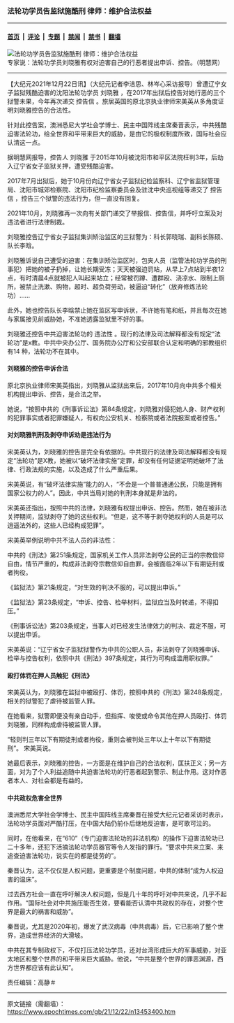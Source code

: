 ### 法轮功学员告监狱施酷刑 律师：维护合法权益

---

#### [首页](../../../..?n13453400) &nbsp;|&nbsp; [评论](../../../../../epoch-comment?n13453400) &nbsp;|&nbsp; [专题](../../../../../epoch-special?n13453400) &nbsp;|&nbsp; [禁闻](../../../../../epoch-news?n13453400) &nbsp;|&nbsp; [禁书](../../../../../books?n13453400) &nbsp;|&nbsp; [翻墙](https://github.com/gfw-breaker/nogfw/blob/master/README.md?n13453400)


<div><img alt="法轮功学员告监狱施酷刑 律师：维护合法权益" class="attachment-djy_600_400 size-djy_600_400 wp-post-image" src="https://i.epochtimes.com/assets/uploads/2021/12/id13455850-08151-600x400.jpg"/>
<div class="caption">
 专家说：法轮功学员刘晓雅有权对迫害自己的行恶者提出申诉、控告。（明慧网）
</div></div><hr/><div class="post_content" id="artbody" itemprop="articleBody">
 <!-- article content begin -->
 <p>
  【大纪元2021年12月22日讯】（大纪元记者李洁思、林岑心采访报导）曾遭辽宁女子监狱残酷迫害的沈阳法轮功学员
  <ok href="https://www.epochtimes.com/gb/tag/%E5%88%98%E6%99%93%E9%9B%85.html">
   刘晓雅
  </ok>
  ，在2017年出狱后控告对她行恶的三个狱警未果，今年再次递交
  <ok href="https://www.epochtimes.com/gb/tag/%E6%8E%A7%E5%91%8A%E4%BF%A1.html">
   控告信
  </ok>
  。旅居英国的原北京执业律师宋美英从多角度证明刘晓雅控告的合法性。
 </p>
 <p>
  针对此控告案，澳洲悉尼大学社会学博士、民主中国阵线主席秦晋表示，中共残酷迫害法轮功，给全世界和平带来巨大的威胁，是由它的极权制度所致，国际社会应认清这一点。
 </p>
 <p>
  据明慧网报导，控告人
  <ok href="https://www.epochtimes.com/gb/tag/%E5%88%98%E6%99%93%E9%9B%85.html">
   刘晓雅
  </ok>
  于2015年10月被沈阳市和平区法院枉判3年，后劫入辽宁省女子监狱关押，遭受残酷迫害。
 </p>
 <p>
  2017年7月出狱后，她于10月份向辽宁省女子监狱纪检监察科、辽宁省监狱管理局、沈阳市城郊检察院、沈阳市纪检监察委员会及驻沈中央巡视组等递交了
  <ok href="https://www.epochtimes.com/gb/tag/%E6%8E%A7%E5%91%8A%E4%BF%A1.html">
   控告信
  </ok>
  ，控告三个狱警的违法行为，但一直没有回复。
 </p>
 <p>
  2021年10月，刘晓雅再一次向有关部门递交了举报信、控告信，并呼吁立案及对违法者进行法律制裁。
 </p>
 <p>
  刘晓雅控告辽宁省女子监狱集训矫治监区的三狱警为：科长郭晓瑞、副科长陈硕、队长李晗。
 </p>
 <p>
  刘晓雅诉说自己遭受的迫害：在集训矫治监区时，包夹人员（监管法轮功学员的刑事犯）把她的被子扔掉，让她长期受冻；天天被强迫罚站，从早上7点站到半夜12点，有时清晨4点就被犯人叫起来站立；经常被罚蹲、遭群殴、浇凉水、限制上厕所，被禁止洗漱、购物，超时、超负荷劳动，被逼迫“转化”（放弃修炼法轮功）……
 </p>
 <p>
  此外，她也控告队长李晗禁止她在监区写申诉状，不许她有笔和纸，并且每次在她与家属接见前威胁她，不准她透露监狱里不好的事。
 </p>
 <p>
  刘晓雅还控告中共迫害法轮功的
  <ok href="https://www.epochtimes.com/gb/tag/%E8%BF%9D%E6%B3%95%E6%80%A7.html">
   违法性
  </ok>
  。现行的法律及司法解释都没有规定“法轮功”是x教。中共中央办公厅、国务院办公厅和公安部联合认定和明确的邪教组织有14 种，法轮功不在其中。
 </p>
 <h4>
  刘晓雅的控告申诉合法
 </h4>
 <p>
  原北京执业律师宋美英指出，刘晓雅从监狱出来后，2017年10月向中共多个相关机构提出申诉、控告，是合法之举。
 </p>
 <p>
  她说，“按照中共的《刑事诉讼法》第84条规定，刘晓雅对侵犯她人身、财产权利的犯罪事实或者犯罪嫌疑人，有权向公安机关、检察院或者法院报案或者控告。”
 </p>
 <h4>
  对刘晓雅判刑及剥夺申诉劝是违法行为
 </h4>
 <p>
  宋美英认为，刘晓雅的控告是完全有依据的。中共现行的法律及司法解释都没有规定“法轮功”是X教，她被以“破坏法律实施”定罪，却没有任何证据证明她破坏了法律、行政法规的实施，以及造成了什么严重后果。
 </p>
 <p>
  宋美英说，有“破坏法律实施”能力的人，“不会是一个普普通通公民，只能是拥有国家公权力的人”。因此，中共当局对她的判刑本身就是非法的。
 </p>
 <p>
  宋美英还指出，按照中共的法律，刘晓雅有权提出申诉、控告。然而，她在被非法关押期间，监狱剥夺了她的这些权利。“但是，这不等于剥夺她权利的人员是可以逍遥法外的，这些人已经构成犯罪”。
 </p>
 <p>
  宋美英举例说明中共不法人员的非法性：
 </p>
 <p>
  中共的《刑法》第251条规定，国家机关工作人员非法剥夺公民的正当的宗教信仰自由，情节严重的，构成非法剥夺宗教信仰自由罪，会被面临2年以下有期徒刑或者拘役。
 </p>
 <p>
  《监狱法》第21条规定，“对生效的判决不服的，可以提出申诉。”
 </p>
 <p>
  《监狱法》第23条规定，“申诉、控告、检举材料，监狱应当及时转递，不得扣压。”
 </p>
 <p>
  《刑事诉讼法》第203条规定，当事人对已经发生法律效力的判决、裁定不服，可以提出申诉。
 </p>
 <p>
  宋美英说：“辽宁省女子监狱狱警作为中共的公职人员，非法剥夺了刘晓雅申诉、检举与控告权利，依照中共《刑法》397条规定，其行为可构成滥用职权罪。”
 </p>
 <h4>
  殴打体罚在押人员触犯《刑法》
 </h4>
 <p>
  宋美英认为，刘晓雅在监狱中被殴打、体罚，按照中共的《刑法》第248条规定，相关的狱警犯了虐待被监管人罪。
 </p>
 <p>
  在她看来，狱警即便没有亲自动手，但指挥、唆使或命令其他在押人员殴打、体罚刘晓雅，同样构成虐待被监管人罪。
 </p>
 <p>
  “轻则判三年以下有期徒刑或者拘役，重则会被判处三年以上十年以下有期徒刑”。 宋美英说。
 </p>
 <p>
  她最后表示，刘晓雅的控告，一方面是在维护自己的合法权利，匡扶正义；另一方面，对为了个人利益追随中共迫害法轮功的行恶者起到警示、制止作用。这对作恶者本人、对社会都是有益的。
 </p>
 <h4>
  中共政权危害全世界
 </h4>
 <p>
  澳洲悉尼大学社会学博士、民主中国阵线主席秦晋在接受大纪元记者采访时表示，法轮功学员面对严酷打压，在中国大陆仍前仆后继地反迫害，是可歌可泣的。
 </p>
 <p>
  同时，在他看来，在“610”（专门迫害法轮功的非法机构）的操作下迫害法轮功已二十多年，还犯下活摘法轮功学员器官等令人发指的罪行。“要求中共来立案、来追查迫害法轮功，说实在的都是徒劳的”。
 </p>
 <p>
  秦晋认为，这不仅仅是人权问题，更重要是个制度问题，中共的体制“成为人权迫害的温床”。
 </p>
 <p>
  过去西方社会一直在呼吁解决人权问题，但是几十年的呼吁对中共来说，几乎不起作用。“国际社会对中共施压能否生效，要看能否认清中共政权的存在，对整个世界是最大的祸害和威胁”。
 </p>
 <p>
  秦晋说，尤其是2020年初，爆发了武汉病毒（中共病毒）后，它已影响了整个世界，造成世界经济的大滑坡。
 </p>
 <p>
  中共在其专制政权下，不仅打压法轮功学员，还对台湾形成巨大的军事威胁，对亚太地区和整个世界的和平带来巨大威胁。他说，“中共是整个世界的罪恶渊源，西方世界都应该有此认知”。
 </p>
 <p>
  责任编辑：高静＃
 </p>
 <!-- article content end -->
 <div id="below_article_ad">
 </div>
</div>


---

原文链接（需翻墙）：https://www.epochtimes.com/gb/21/12/22/n13453400.htm